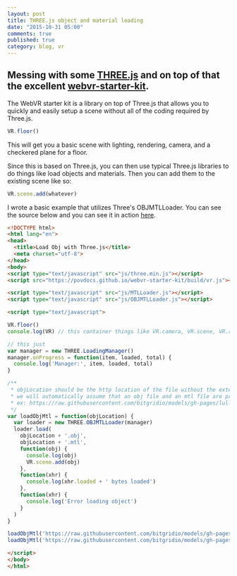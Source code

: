 ```yaml
---
layout: post
title: THREE.js object and material loading
date: "2015-10-31 05:00"
comments: true
published: true
category: blog, vr
---
```


## Messing with some [THREE.js]() and on top of that the excellent [webvr-starter-kit]().

The WebVR starter kit is a library on top of Three.js that allows you to quickly and easily setup a scene without all of the coding required by Three.js.

```js
VR.floor()
```

This will get you a basic scene with lighting, rendering, camera, and a checkered plane for a floor.

Since this is based on Three.js, you can then use typical Three.js libraries to do things like load objects and materials. Then you can add them to the existing scene like so:

```js
VR.scene.add(whatever)
```

I wrote a basic example that utilizes Three's OBJMTLLoader. You can see the source below and you can see it in action [here](http://jeradbitner.com/VR/load-obj.html).

```html
<!DOCTYPE html>
<html lang="en">
<head>
  <title>Load Obj with Three.js</title>
  <meta charset="utf-8">
</head>
<body>
<script type="text/javascript" src="js/three.min.js"></script>
<script src="https://povdocs.github.io/webvr-starter-kit/build/vr.js"></script>

<script type="text/javascript" src="js/MTLLoader.js"></script>
<script type="text/javascript" src="js/OBJMTLLoader.js"></script>

<script type="text/javascript">

VR.floor()
console.log(VR) // this container things like VR.camera, VR.scene, VR.renderer from THREE

// this just
var manager = new THREE.LoadingManager()
manager.onProgress = function(item, loaded, total) {
  console.log('Manager:', item, loaded, total)
}

/**
 * objLocation should be the http location of the file without the extension.
 * we will automatically assume that an obj file and an mtl file are present.
 * ex: https://raw.githubusercontent.com/bitgridio/models/gh-pages/lullabot/Body
 */
var loadObjMtl = function(objLocation) {
  var loader = new THREE.OBJMTLLoader(manager)
  loader.load(
    objLocation + '.obj',
    objLocation + '.mtl',
    function(obj) {
      console.log(obj)
      VR.scene.add(obj)
    },
    function(xhr) {
      console.log(xhr.loaded + ' bytes loaded')
    },
    function(xhr) {
      console.log('Error loading object')
    }
  )
}

loadObjMtl('https://raw.githubusercontent.com/bitgridio/models/gh-pages/lullabot/Body')
loadObjMtl('https://raw.githubusercontent.com/bitgridio/models/gh-pages/lullabot/Headd')

</script>
</body>
</html>
```